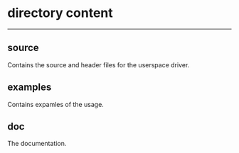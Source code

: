 # directory content
-------------------

## source 
Contains the source and header files for the userspace driver.

## examples
Contains expamles of the usage.

## doc
The documentation.
